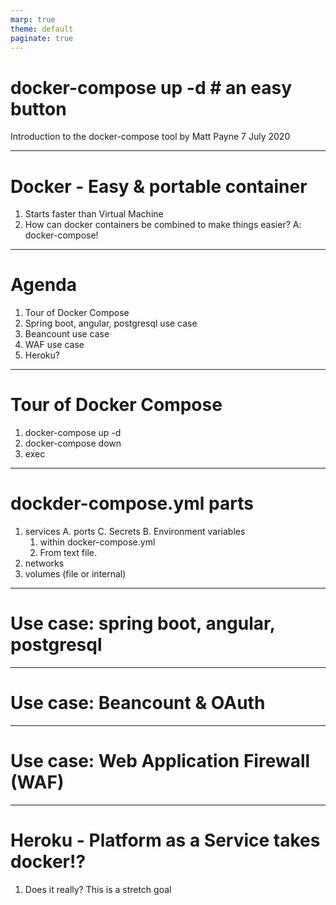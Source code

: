 ```yaml
---
marp: true
theme: default
paginate: true
---
```


# docker-compose up -d # an easy button

Introduction to the docker-compose tool
by Matt Payne
7 July 2020

----
# Docker - Easy & portable container 
1. Starts faster than Virtual Machine
2. How can docker containers be combined to make things easier?
    A: docker-compose!

----
# Agenda
1. Tour of Docker Compose
1. Spring boot, angular, postgresql use case
1. Beancount use case
1. WAF use case
1. Heroku?

----
# Tour of Docker Compose
1. docker-compose up -d 
2. docker-compose down
3. exec

----
# dockder-compose.yml parts
1. services
   A. ports
   C. Secrets
   B. Environment variables
     1. within docker-compose.yml
     1. From text file.
1. networks
1. volumes (file or internal)


----
# Use case: spring boot, angular, postgresql 



----
# Use case: Beancount & OAuth

----
# Use case: Web Application Firewall (WAF)

----
# Heroku - Platform as a Service takes docker!?

1. Does it really?  This is a stretch goal



